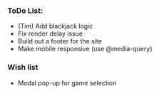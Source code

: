 ### ToDo List:

- (Tim) Add blackjack logic
- Fix render delay issue
- Build out a footer for the site
- Make mobile responsive (use @media-query)

### Wish list

- Modal pop-up for game selection
